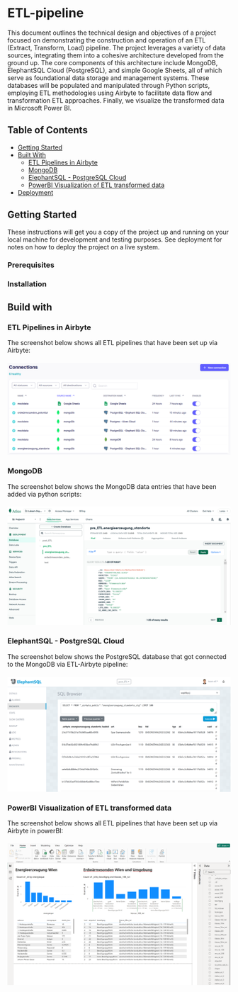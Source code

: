 # ETL-pipeline

This document outlines the technical design and objectives of a project focused on demonstrating the construction and operation of an ETL (Extract, Transform, Load) pipeline. The project leverages a variety of data sources, integrating them into a cohesive architecture developed from the ground up. The core components of this architecture include MongoDB, ElephantSQL Cloud (PostgreSQL), and simple Google Sheets, all of which serve as foundational data storage and management systems. These databases will be populated and manipulated through Python scripts, employing ETL methodologies using Airbyte to facilitate data flow and transformation ETL approaches. Finally, we visualize the transformed data in Microsoft Power BI.

## Table of Contents
- [Getting Started](#getting-started)
- [Built With](#built-with)
  - [ETL Pipelines in Airbyte](#etl-pipelines-in-airbyte)
  - [MongoDB](#mongo-db)
  - [ElephantSQL - PostgreSQL Cloud](#elephant-sql)
  - [PowerBI Visualization of ETL transformed data](#power-bi)
- [Deployment](#deployment)

## Getting Started

These instructions will get you a copy of the project up and running on your local machine for development and testing purposes. 
See deployment for notes on how to deploy the project on a live system.

### Prerequisites

### Installation

## Build with

### ETL Pipelines in Airbyte

The screenshot below shows all ETL pipelines that have been set up via Airbyte: 

<div style="margin-top:20px; margin-bottom:20px;">
    <img src="resources/ETL-Airbyte.png" alt="Example Image">
</div>

### MongoDB
The screenshot below shows the MongoDB data entries that have been added via python scripts:

<div style="margin-top:20px; margin-bottom:20px;">
    <img src="resources/mongodb.png" alt="Example Image">
</div>

### ElephantSQL - PostgreSQL Cloud
The screenshot below shows the PostgreSQL database that got connected to the MongoDB via ETL-Airbyte pipeline:

<div style="margin-top:20px; margin-bottom:20px;">
    <img src="resources/postgreSQL Cloud.png" alt="Example Image">
</div>

### PowerBI Visualization of ETL transformed data
The screenshot below shows all ETL pipelines that have been set up via Airbyte in powerBI:

<div style="margin-top:20px; margin-bottom:20px;">
    <img src="resources/powerBI-visualization.png" alt="Example Image">
</div>



